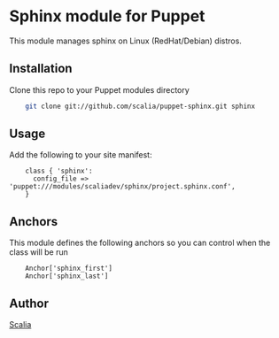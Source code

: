# Sphinx module for Puppet

This module manages sphinx on Linux (RedHat/Debian) distros.

## Installation

Clone this repo to your Puppet modules directory

```sh
    git clone git://github.com/scalia/puppet-sphinx.git sphinx
```

## Usage

Add the following to your site manifest:

```puppet
    class { 'sphinx':
      config_file => 'puppet:///modules/scaliadev/sphinx/project.sphinx.conf',
    }
```

## Anchors

This module defines the following anchors so you can control when the class will be run

```puppet
    Anchor['sphinx_first']
    Anchor['sphinx_last']
```

## Author

[Scalia](https://github.com/scalia)
